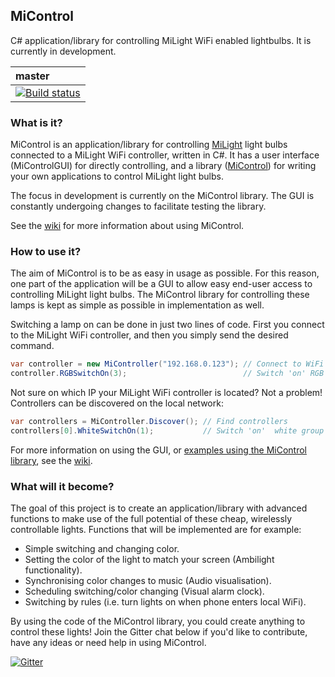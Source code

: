 ## MiControl

C# application/library for controlling MiLight WiFi enabled lightbulbs. It is currently in development.

| master |
|:-------|
|[![Build status](https://ci.appveyor.com/api/projects/status/vqi584om4kcj3032/branch/master?svg=true)](https://ci.appveyor.com/project/Milfje/micontrol/branch/master)|

### What is it?

MiControl is an application/library for controlling <a href="http://www.milight.com/">MiLight</a> light bulbs connected to a MiLight WiFi controller, written in C#. It has a user interface (MiControlGUI) for directly controlling, and a library (<a href="http://github.com/Milfje/MiControl/wiki/MiControl">MiControl</a>) for writing your own applications to control MiLight light bulbs.

The focus in development is currently on the MiControl library. The GUI is constantly undergoing changes to facilitate testing the library.

See the <a href="https://github.com/Milfje/MiControl/wiki">wiki</a> for more information about using MiControl.

### How to use it?

The aim of MiControl is to be as easy in usage as possible. For this reason, one part of the application will be a GUI to allow easy end-user access to controlling MiLight light bulbs. The MiControl library for controlling these lamps is kept as simple as possible in implementation as well.

Switching a lamp on can be done in just two lines of code. First you connect to the MiLight WiFi controller, and then you simply send the desired command.

```csharp
var controller = new MiController("192.168.0.123"); // Connect to WiFi controller
controller.RGBSwitchOn(3);                          // Switch 'on' RGB group 3
```

Not sure on which IP your MiLight WiFi controller is located? Not a problem! Controllers can be discovered on the local network:

```csharp
var controllers = MiController.Discover(); // Find controllers
controllers[0].WhiteSwitchOn(1);           // Switch 'on'  white group 1 on first controller
```

For more information on using the GUI, or <a href="https://github.com/Milfje/MiControl/wiki/MiControl">examples using the MiControl library</a>, see the <a href="https://github.com/Milfje/MiControl/wiki">wiki</a>.

### What will it become?

The goal of this project is to create an application/library with advanced functions to make use of the full potential of these cheap, wirelessly controllable lights. Functions that will be implemented are for example:

* Simple switching and changing color.
* Setting the color of the light to match your screen (Ambilight functionality).
* Synchronising color changes to music (Audio visualisation).
* Scheduling switching/color changing (Visual alarm clock).
* Switching by rules (i.e. turn lights on when phone enters local WiFi).

By using the code of the MiControl library, you could create anything to control these lights! Join the Gitter chat below if you'd like to contribute, have any ideas or need help in using MiControl.

[![Gitter](https://badges.gitter.im/Join%20Chat.svg)](https://gitter.im/Milfje/MiControl?utm_source=badge&utm_medium=badge&utm_campaign=pr-badge)
